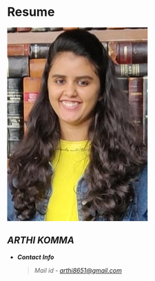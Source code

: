 # Resume
![](Picture1.jpg)
                                                                                                                           
   
## *ARTHI KOMMA*

- ***Contact Info***
   > *Mail id - arthi8651@gmail.com*
